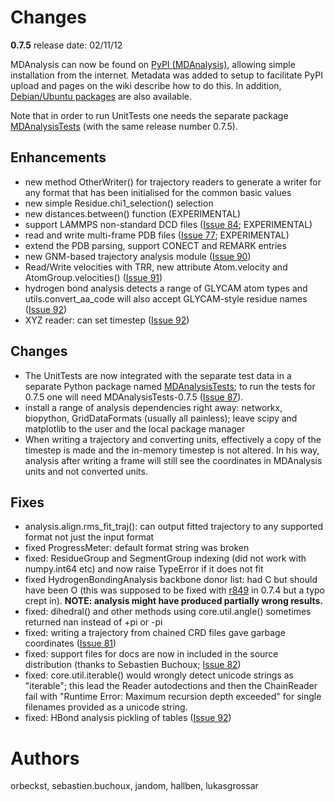 # Changes #

**0.7.5** release date: 02/11/12

MDAnalysis can now be found on [PyPI (MDAnalysis)](http://pypi.python.org/pypi/MDAnalysis), allowing simple installation
from the internet. Metadata was added to setup to facilitate PyPI
upload and pages on the wiki describe how to do this.
In addition, [Debian/Ubuntu packages](http://code.google.com/p/mdanalysis/wiki/Install#Installing_using_binary_packages_%28for_Ubuntu/Debian_users%29) are also available.

Note that in order to run UnitTests one needs the separate package [MDAnalysisTests](MDAnalysisTests) (with the same release number 0.7.5).

## Enhancements ##

  * new method OtherWriter() for trajectory readers to generate a    writer for any format that has been initialised for the common   basic values
  * new simple Residue.chi1\_selection() selection
  * new distances.between() function (EXPERIMENTAL)
  * support LAMMPS non-standard DCD files ([Issue 84](http://issues.mdanalysis.org/84); EXPERIMENTAL)
  * read and write multi-frame PDB files ([Issue 77](http://issues.mdanalysis.org/77); EXPERIMENTAL)
  * extend the PDB parsing, support CONECT and REMARK entries
  * new GNM-based trajectory analysis module ([Issue 90](http://issues.mdanalysis.org/90))
  * Read/Write velocities with TRR, new attribute Atom.velocity and AtomGroup.velocities() ([Issue 91](http://issues.mdanalysis.org/91))
  * hydrogen bond analysis detects a range of GLYCAM atom types    and utils.convert\_aa\_code will also accept GLYCAM-style residue    names ([Issue 92](http://issues.mdanalysis.org/92))
  * XYZ reader: can set timestep ([Issue 92](http://issues.mdanalysis.org/92))

## Changes ##

  * The UnitTests are now integrated with the separate test data in a  separate Python package named [MDAnalysisTests](MDAnalysisTests); to run the tests     for 0.7.5 one will need MDAnalysisTests-0.7.5 ([Issue 87](http://issues.mdanalysis.org/87)).
  * install a range of analysis dependencies right away: networkx,    biopython, GridDataFormats (usually all painless); leave scipy and    matplotlib to the user and the local package manager
  * When writing a trajectory and converting units, effectively a copy of the timestep is made and the in-memory timestep is not altered. In his way, analysis after writing a frame will still see the coordinates in MDAnalysis units and not converted units.

## Fixes ##

  * analysis.align.rms\_fit\_traj(): can output fitted trajectory to any    supported format not just the input format
  * fixed ProgressMeter: default format string was broken
  * fixed: ResidueGroup and SegmentGroup indexing (did not work with    numpy.int64 etc) and now raise TypeError if it does not fit
  * fixed HydrogenBondingAnalysis backbone donor list: had C but    should have been O (this was supposed to be fixed with [r849](https://code.google.com/p/mdanalysis/source/detail?r=849) in    0.7.4 but a typo crept in). **NOTE: analysis might have produced    partially wrong results.**
  * fixed: dihedral() and other methods using core.util.angle() sometimes    returned nan instead of +pi or -pi
  * fixed: writing a trajectory from chained CRD files gave garbage    coordinates ([Issue 81](http://issues.mdanalysis.org/81))
  * fixed: support files for docs are now in included in the source    distribution (thanks to Sebastien Buchoux; [Issue 82](http://issues.mdanalysis.org/82))
  * fixed: core.util.iterable() would wrongly detect unicode strings    as "iterable"; this lead the Reader autodections and then the    ChainReader fail with "Runtime Error: Maximum recursion depth    exceeded" for single filenames provided as a unicode string.
  * fixed: HBond analysis pickling of tables ([Issue 92](http://issues.mdanalysis.org/92))

# Authors #
orbeckst, sebastien.buchoux, jandom, hallben, lukasgrossar
